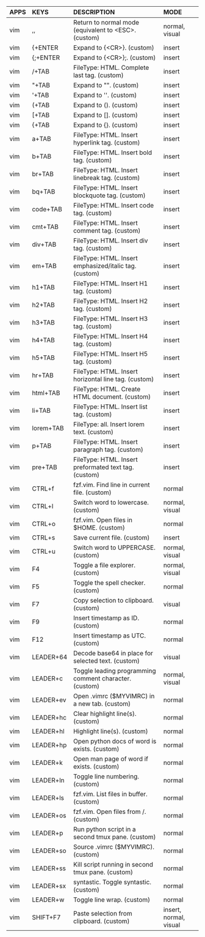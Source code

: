 <!-- { alterEGO Linux: "Open the vault of knowledge" } -------------------- -->
<!--                                                                        -->
<!-- /usr/local/share/ael-help/keybinding.md                                -->
<!--   created        : 2022-03-25 11:55:30 UTC                             -->
<!--   updated        : 2022-03-25 11:55:38 UTC                             -->
<!--   description    : Key bindings for alterEGO linux.                    -->
<!-- ______________________________________________________________________ -->


| APPS         | KEYS                        | DESCRIPTION                                                                                               | MODE                                    |
| :----------- | :-------------------------- | :---------------------------------------------------------------------------------------------------------| :-------------------------------------- |
| vim          | ,,                          | Return to normal mode (equivalent to \<ESC>. (custom)                                                     | normal, visual                          |
| vim          | {+ENTER                     | Expand to {\<CR>}. (custom)                                                                               | insert                                  |
| vim          | {;+ENTER                    | Expand to {\<CR>};. (custom)                                                                              | insert                                  |
| vim          | /+TAB                       | FileType: HTML. Complete last tag. (custom)                                                               | insert                                  |
| vim          | "+TAB                       | Expand to "". (custom)                                                                                    | insert                                  |
| vim          | '+TAB                       | Expand to ''. (custom)                                                                                    | insert                                  |
| vim          | (+TAB                       | Expand to (). (custom)                                                                                    | insert                                  |
| vim          | [+TAB                       | Expand to []. (custom)                                                                                    | insert                                  |
| vim          | {+TAB                       | Expand to {}. (custom)                                                                                    | insert                                  |
| vim          | a+TAB                       | FileType: HTML. Insert hyperlink tag. (custom)                                                            | insert                                  |
| vim          | b+TAB                       | FileType: HTML. Insert bold tag. (custom)                                                                 | insert                                  |
| vim          | br+TAB                      | FileType: HTML. Insert linebreak tag. (custom)                                                            | insert                                  |
| vim          | bq+TAB                      | FileType: HTML. Insert blockquote tag. (custom)                                                           | insert                                  |
| vim          | code+TAB                    | FileType: HTML. Insert code tag. (custom)                                                                 | insert                                  |
| vim          | cmt+TAB                     | FileType: HTML. Insert comment tag. (custom)                                                              | insert                                  |
| vim          | div+TAB                     | FileType: HTML. Insert div tag. (custom)                                                                  | insert                                  |
| vim          | em+TAB                      | FileType: HTML. Insert emphasized/italic tag. (custom)                                                    | insert                                  |
| vim          | h1+TAB                      | FileType: HTML. Insert H1 tag. (custom)                                                                   | insert                                  |
| vim          | h2+TAB                      | FileType: HTML. Insert H2 tag. (custom)                                                                   | insert                                  |
| vim          | h3+TAB                      | FileType: HTML. Insert H3 tag. (custom)                                                                   | insert                                  |
| vim          | h4+TAB                      | FileType: HTML. Insert H4 tag. (custom)                                                                   | insert                                  |
| vim          | h5+TAB                      | FileType: HTML. Insert H5 tag. (custom)                                                                   | insert                                  |
| vim          | hr+TAB                      | FileType: HTML. Insert horizontal line tag. (custom)                                                      | insert                                  |
| vim          | html+TAB                    | FileType: HTML. Create HTML document. (custom)                                                            | insert                                  |
| vim          | li+TAB                      | FileType: HTML. Insert list tag. (custom)                                                                 | insert                                  |
| vim          | lorem+TAB                   | FileType: all.  Insert lorem text. (custom)                                                               | insert                                  |
| vim          | p+TAB                       | FileType: HTML. Insert paragraph tag. (custom)                                                            | insert                                  |
| vim          | pre+TAB                     | FileType: HTML. Insert preformated text tag. (custom)                                                     | insert                                  |
| vim          | CTRL+f                      | fzf.vim. Find line in current file. (custom)                                                              | normal                                  |
| vim          | CTRL+l                      | Switch word to lowercase. (custom)                                                                        | normal, visual                          |
| vim          | CTRL+o                      | fzf.vim. Open files in $HOME. (custom)                                                                    | normal                                  |
| vim          | CTRL+s                      | Save current file. (custom)                                                                               | insert                                  |
| vim          | CTRL+u                      | Switch word to UPPERCASE. (custom)                                                                        | normal, visual                          |
| vim          | F4                          | Toggle a file explorer. (custom)                                                                          | normal, visual                          |
| vim          | F5                          | Toggle the spell checker. (custom)                                                                        | normal                                  |
| vim          | F7                          | Copy selection to clipboard. (custom)                                                                     | visual                                  |
| vim          | F9                          | Insert timestamp as ID. (custom)                                                                          | normal                                  |
| vim          | F12                         | Insert timestamp as UTC. (custom)                                                                         | normal                                  |
| vim          | LEADER+64                   | Decode base64 in place for selected text. (custom)                                                        | visual                                  |
| vim          | LEADER+c                    | Toggle leading programming comment character. (custom)                                                    | normal, visual                          |
| vim          | LEADER+ev                   | Open .vimrc ($MYVIMRC) in a new tab. (custom)                                                             | normal                                  |
| vim          | LEADER+hc                   | Clear highlight line(s). (custom)                                                                         | normal                                  |
| vim          | LEADER+hl                   | Highlight line(s). (custom)                                                                               | normal                                  |
| vim          | LEADER+hp                   | Open python docs of word is exists. (custom)                                                              | normal                                  |
| vim          | LEADER+k                    | Open man page of word if exists. (custom)                                                                 | normal                                  |
| vim          | LEADER+ln                   | Toggle line numbering. (custom)                                                                           | normal                                  |
| vim          | LEADER+ls                   | fzf.vim.  List files in buffer. (custom)                                                                  | normal                                  |
| vim          | LEADER+os                   | fzf.vim.  Open files from /. (custom)                                                                     | normal                                  |
| vim          | LEADER+p                    | Run python script in a second tmux pane. (custom)                                                         | normal                                  |
| vim          | LEADER+so                   | Source .vimrc ($MYVIMRC). (custom)                                                                        | normal                                  |
| vim          | LEADER+ss                   | Kill script running in second tmux pane. (custom)                                                         | normal                                  |
| vim          | LEADER+sx                   | syntastic. Toggle syntastic. (custom)                                                                     | normal                                  |
| vim          | LEADER+w                    | Toggle line wrap. (custom)                                                                                | normal                                  |
| vim          | SHIFT+F7                    | Paste selection from clipboard. (custom)                                                                  | insert, normal, visual                  |
